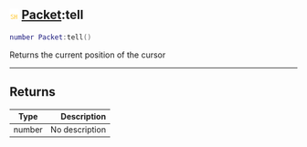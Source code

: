 ## ![shared](../../.gitbook/assets/shared.png) [Packet](https://iaswiki.rawr.dev/readme/packet):tell

```lua
number Packet:tell()
```

Returns the current position of the cursor

------
## Returns

| Type   | Description |
| ------ | ----------: |
| number | No description |

